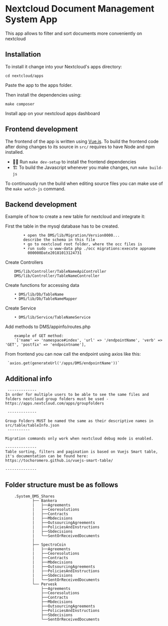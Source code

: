 # Nextcloud Document Management System App

This app allows to filter and sort documents more conveniently on nextcloud
 
## Installation
To install it change into your Nextcloud's apps directory:

    cd nextcloud/apps

Paste the app to the apps folder. 

Then install the dependencies using:

    make composer

Install app on your nextcloud apps dashboard

## Frontend development

The frontend of the app is written using [Vue.js](https://vuejs.org/). To build the frontend code after doing changes to its source in `src/` requires to have Node and npm installed.

- 👩‍💻 Run `make dev-setup` to install the frontend dependencies
- 🏗 To build the Javascript whenever you make changes, run `make build-js`

To continuously run the build when editing source files you can make use of the `make watch-js` command.

## Backend development
Example of how to create a new table for nextcloud and integrate it:
	


First the table in the mysql database has to be created.

			• open the DMS/lib/Migration/Version0000... 
			describe the schema in this file
			• go to nextcloud root folder, where the occ files is
			• run sudo -u www-data php ./occ migrations:execute appname 		 
              000000Date20181013124731
			

Create Controllers

		DMS/lib/Controller/TableNameApiController
		DMS/lib/Controller/TableNameController

Create functions for accessing data

		• DMS/lib/Db/TableName
		• DMS/lib/Db/TableNameMapper

Create Service

		• DMS/lib/Service/TableNameService
        
Add methods to DMS/appinfo/routes.php 
		
		example of GET method:
		`['name' => 'namespace#index', 'url' => '/endpointName', 'verb' => 'GET', 'postfix' => 'endpointname'],
	
From frontend you can now call the endpoint using axios like this:

	 `axios.get(generateUrl('/apps/DMS/endpointName'))`
	 

## Additional info

	 -------------
	In order for multiple users to be able to see the same files and folders nextcloud group folders must be used - https://apps.nextcloud.com/apps/groupfolders
	 
	 -------------
	 
	Group Folders MUST be named the same as their descriptive names in src/table/tableInfo.json
	 ----------
	 
    Migration commands only work when nextcloud debug mode is enabled.

	--------------
	Table sorting, filters and pagination is based on Vuejs Smart table, it's documentation can be found here: https://tochoromero.github.io/vuejs-smart-table/
	
	--------------
## Folder structure must be as follows
		.System_DMS_Shares                    
				├── Bankera  
				|   ├──Agreements
				| 	├──Ceoresolutions
				| 	├──Contracts
				| 	├──Mbdecisions
				| 	├──OutsourcingAgreements
				| 	├──PoliciesAndInstructions
				| 	├──Sbdecisions
				| 	└──SentOrReceivedDocuments
				|		 
				├── SpectroCoin  
				|   ├──Agreements
				| 	├──Ceoresolutions
				| 	├──Contracts
				| 	├──Mbdecisions
				| 	├──OutsourcingAgreements
				| 	├──PoliciesAndInstructions
				| 	├──Sbdecisions
				| 	└──SentOrReceivedDocuments       
				└── Pervesk   
					├──Agreements
					├──Ceoresolutions
					├──Contracts
					├──Mbdecisions
					├──OutsourcingAgreements
					├──PoliciesAndInstructions
					├──Sbdecisions
					└──SentOrReceivedDocuments

			
